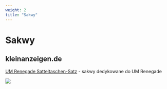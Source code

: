 ```yaml
---
weight: 2
title: "Sakwy"
---
```


# Sakwy 

## kleinanzeigen.de

[UM Renegade Satteltaschen-Satz](https://www.kleinanzeigen.de/s-anzeige/um-renegade-satteltaschen-satz-schwarz-oder-braun/1832985315-306-6110) - sakwy dedykowane do UM Renegade

![](/img/saddlebags/kleinanzeigen.png)